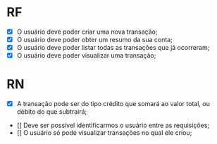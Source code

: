 # RF 

- [x] O usuário deve poder criar uma nova transação;
- [x] O usuário deve poder obter um resumo da sua conta;
- [x] O usuário deve poder listar todas as transações que já ocorreram;
- [x] O usuário deve poder visualizar uma transação;

# RN

- [x] A transação pode ser do tipo crédito que somará ao valor total, ou débito do que subtrairá;
- [] Deve ser possível identificarmos o usuário entre as requisições;
- [] O usuário só pode visualizar transações no qual ele criou;